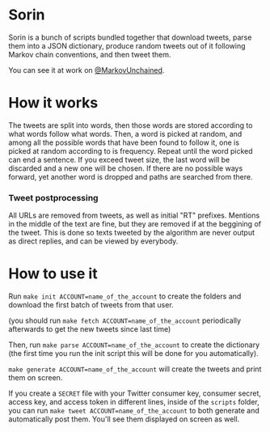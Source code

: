 Sorin
=====

Sorin is a bunch of scripts bundled together that download tweets, parse them into a JSON dictionary, produce random tweets out of it following Markov chain conventions, and then tweet them.

You can see it at work on [@MarkovUnchained](http://twitter.com/MarkovUnchained).


How it works
=====

The tweets are split into words, then those words are stored according to what words follow what words. Then, a word is picked at random, and among all the possible words that have been found to follow it, one is picked at random according to is frequency. Repeat until the word picked can end a sentence. If you exceed tweet size, the last word will be discarded and a new one will be chosen. If there are no possible ways forward, yet another word is dropped and paths are searched from there.


### Tweet postprocessing

All URLs are removed from tweets, as well as initial "RT" prefixes. Mentions in the middle of the text are fine, but they are removed if at the beggining of the tweet. This is done so texts tweeted by the algorithm are never output as direct replies, and can be viewed by everybody.


How to use it
=====

Run `make init ACCOUNT=name_of_the_account` to create the folders and download the first batch of tweets from that user.

(you should run `make fetch ACCOUNT=name_of_the_account` periodically afterwards to get the new tweets since last time)

Then, run `make parse ACCOUNT=name_of_the_account` to create the dictionary (the first time you run the init script this will be done for you automatically).

`make generate ACCOUNT=name_of_the_account` will create the tweets and print them on screen.

If you create a `SECRET` file with your Twitter consumer key, consumer secret, access key, and access token in different lines, inside of the `scripts` folder, you can run `make tweet ACCOUNT=name_of_the_account` to both generate and automatically post them. You'll see them displayed on screen as well.